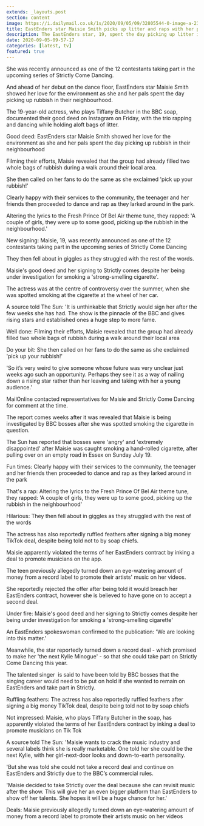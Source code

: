 ```yaml
---
extends: _layouts.post
section: content
image: https://i.dailymail.co.uk/1s/2020/09/05/09/32805544-0-image-a-23_1599295402341.jpg 
title: EastEnders star Maisie Smith picks up litter and raps with her pals... ahead of her Strictly debut 
description: The EastEnders star, 19, spent the day picking up litter in her local area before rapping with her pals on Friday... ahead of her Strictly Come Dancing debut. 
date: 2020-09-05-09-57-17 
categories: [latest, tv] 
featured: true 
--- 
```

She was recently announced as one of the 12 contestants taking part in the upcoming series of Strictly Come Dancing.

And ahead of her debut on the dance floor, EastEnders star Maisie Smith showed her love for the environment as she and her pals spent the day picking up rubbish in their neighbourhood.

The 19-year-old actress, who plays Tiffany Butcher in the BBC soap, documented their good deed on Instagram on Friday, with the trio rapping and dancing while holding aloft bags of litter. 

Good deed: EastEnders star Maisie Smith showed her love for the environment as she and her pals spent the day picking up rubbish in their neighbourhood

Filming their efforts, Maisie revealed that the group had already filled two whole bags of rubbish during a walk around their local area.

She then called on her fans to do the same as she exclaimed 'pick up your rubbish!'

Clearly happy with their services to the community, the teenager and her friends then proceeded to dance and rap as they larked around in the park.

Altering the lyrics to the Fresh Prince Of Bel Air theme tune, they rapped: 'A couple of girls, they were up to some good, picking up the rubbish in the neighbourhood.'

New signing: Maisie, 19, was recently announced as one of the 12 contestants taking part in the upcoming series of Strictly Come Dancing

They then fell about in giggles as they struggled with the rest of the words.

Maisie's good deed and her signing to Strictly comes despite her being under investigation for smoking a 'strong-smelling cigarette'. 

The actress was at the centre of controversy over the summer, when she was spotted smoking at the cigarette at the wheel of her car.   

A source told The Sun: 'It is unthinkable that Strictly would sign her after the few weeks she has had. The show is the pinnacle of the BBC and gives rising stars and established ones a huge step to more fame.

Well done: Filming their efforts, Maisie revealed that the group had already filled two whole bags of rubbish during a walk around their local area

Do your bit: She then called on her fans to do the same as she exclaimed 'pick up your rubbish!'

'So it’s very weird to give someone whose future was very unclear just weeks ago such an opportunity. Perhaps they see it as a way of nailing down a rising star rather than her leaving and taking with her a young audience.'

MailOnline contacted representatives for Maisie and Strictly Come Dancing for comment at the time.

The report comes weeks after it was revealed that Maisie is being investigated by BBC bosses after she was spotted smoking the cigarette in question.

The Sun has reported that bosses were 'angry' and 'extremely disappointed' after Maisie was caught smoking a hand-rolled cigarette, after pulling over on an empty road in Essex on Sunday July 19. 

Fun times: Clearly happy with their services to the community, the teenager and her friends then proceeded to dance and rap as they larked around in the park

That's a rap: Altering the lyrics to the Fresh Prince Of Bel Air theme tune, they rapped: 'A couple of girls, they were up to some good, picking up the rubbish in the neighbourhood'

Hilarious: They then fell about in giggles as they struggled with the rest of the words

The actress has also reportedly ruffled feathers after signing a big money TikTok deal, despite being told not to by soap chiefs.

Maisie apparently violated the terms of her EastEnders contract by inking a deal to promote musicians on the app. 

The teen previously allegedly turned down an eye-watering amount of money from a record label to promote their artists' music on her videos. 

She reportedly rejected the offer after being told it would breach her EastEnders contract, however she is believed to have gone on to accept a second deal.    

Under fire: Maisie's good deed and her signing to Strictly comes despite her being under investigation for smoking a 'strong-smelling cigarette'

An EastEnders spokeswoman confirmed to the publication: 'We are looking into this matter.' 

Meanwhile, the star reportedly turned down a record deal - which promised to make her 'the next Kylie Minogue' - so that she could take part on Strictly Come Dancing this year. 

The talented singer  is said to have been told by BBC bosses that the singing career would need to be put on hold if she wanted to remain on EastEnders and take part in Strictly. 

Ruffling feathers: The actress has also reportedly ruffled feathers after signing a big money TikTok deal, despite being told not to by soap chiefs

Not impressed: Maisie, who plays Tiffany Butcher in the soap, has apparently violated the terms of her EastEnders contract by inking a deal to promote musicians on Tik Tok

A source told The Sun: 'Maisie wants to crack the music industry and several labels think she is really marketable. One told her she could be the next Kylie, with her girl-next-door looks and down-to-earth personality. 

'But she was told she could not take a record deal and continue on EastEnders and Strictly due to the BBC’s commercial rules.

'Maisie decided to take Strictly over the deal because she can revisit music after the show. This will give her an even bigger platform than EastEnders to show off her talents. She hopes it will be a huge chance for her.'

Deals: Maisie previously allegedly turned down an eye-watering amount of money from a record label to promote their artists music on her videos

